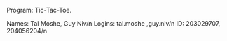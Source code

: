 Program: Tic-Tac-Toe.

Names: Tal Moshe, Guy Niv/n
Logins: tal.moshe ,guy.niv/n
ID: 203029707, 204056204/n
